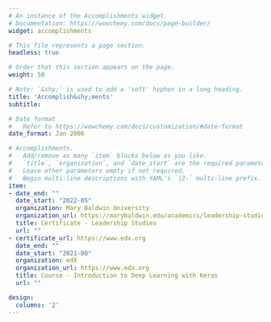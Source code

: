 ```yaml
---
# An instance of the Accomplishments widget.
# Documentation: https://wowchemy.com/docs/page-builder/
widget: accomplishments

# This file represents a page section.
headless: true

# Order that this section appears on the page.
weight: 50

# Note: `&shy;` is used to add a 'soft' hyphen in a long heading.
title: 'Accomplish&shy;ments'
subtitle:

# Date format
#   Refer to https://wowchemy.com/docs/customization/#date-format
date_format: Jan 2006

# Accomplishments.
#   Add/remove as many `item` blocks below as you like.
#   `title`, `organization`, and `date_start` are the required parameters.
#   Leave other parameters empty if not required.
#   Begin multi-line descriptions with YAML's `|2-` multi-line prefix.
item:
- date_end: ""
  date_start: "2022-05"
  organization: Mary Baldwin University
  organization_url: https://marybaldwin.edu/academics/leadership-studies/
  title: Certificate - Leadership Studies
  url: ""
- certificate_url: https://www.edx.org
  date_end: ""
  date_start: "2021-08"
  organization: edX
  organization_url: https://www.edx.org
  title: Course - Introduction to Deep Learning with Keras
  url: ""

design:
  columns: '2' 
---
```

